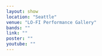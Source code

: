 ```yaml
---
layout: show
location: "Seattle"
venue: "LO-FI Performance Gallery"
bands: ""
link: ""
poster: ""
youtube: ""
---
```



